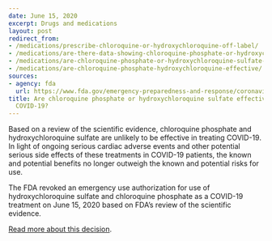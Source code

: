 ```yaml
---
date: June 15, 2020
excerpt: Drugs and medications
layout: post
redirect_from:
- /medications/prescribe-chloroquine-or-hydroxychloroquine-off-label/
- /medications/are-there-data-showing-chloroquine-phosphate-or-hydroxychloroquine-sulfate-might-benefit-patients/
- /medications/are-chloroquine-phosphate-or-hydroxychloroquine-sulfate-approved/
- /medications/are-chloroquine-phosphate-hydroxychloroquine-effective/
sources:
- agency: fda
  url: https://www.fda.gov/emergency-preparedness-and-response/coronavirus-disease-2019-covid-19/covid-19-frequently-asked-questions
title: Are chloroquine phosphate or hydroxychloroquine sulfate effective in treating
  COVID-19?
---
```


Based on a review of the scientific evidence, chloroquine phosphate and hydroxychloroquine sulfate are unlikely to be effective in treating COVID-19. In light of ongoing serious cardiac adverse events and other potential serious side effects of these treatments in COVID-19 patients, the known and potential benefits no longer outweigh the known and potential risks for use.

The FDA revoked an emergency use authorization for use of hydroxychloroquine sulfate and chloroquine phosphate as a COVID-19 treatment on June 15, 2020 based on FDA’s review of the scientific evidence.

[Read more about this decision](https://www.fda.gov/media/138946/download).